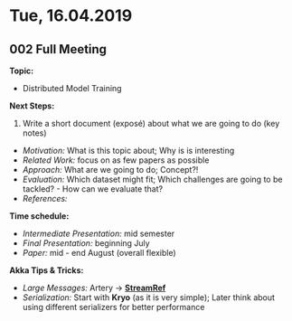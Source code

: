 # Tue, 16.04.2019

## 002 Full Meeting

__Topic:__
* Distributed Model Training

__Next Steps:__

1. Write a short document (exposé) about what we are going to do (key notes)
- _Motivation:_ What is this topic about; Why is is interesting
- _Related Work:_ focus on as few papers as possible
- _Approach:_ What are we going to do; Concept?!
- _Evaluation:_ Which dataset might fit; Which challenges are going to be tackled? - How can we evaluate that?
- _References:_  

__Time schedule:__
- _Intermediate Presentation:_ mid semester
- _Final Presentation:_ beginning July
- _Paper:_ mid - end August (overall flexible)

__Akka Tips & Tricks:__
- _Large Messages:_ Artery -> [__StreamRef__](https://doc.akka.io/docs/akka/current/stream/stream-refs.html)
- _Serialization:_ Start with __Kryo__ (as it is very simple); Later think about using different serializers for better performance